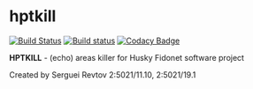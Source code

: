 # hptkill
[![Build Status](https://travis-ci.org/huskyproject/hptkill.svg?branch=master)](https://travis-ci.org/huskyproject/hptkill)
[![Build status](https://ci.appveyor.com/api/projects/status/q35qbbahni232igu/branch/master?svg=true)](https://ci.appveyor.com/project/dukelsky/hptkill/branch/master)
[![Codacy Badge](https://api.codacy.com/project/badge/Grade/632727406fb14264af827158f30853cd)](https://www.codacy.com/app/huskyproject/hptkill?utm_source=github.com&amp;utm_medium=referral&amp;utm_content=huskyproject/hptkill&amp;utm_campaign=Badge_Grade)

**HPTKILL** - (echo) areas killer for Husky Fidonet software project

Created by Serguei Revtov 2:5021/11.10, 2:5021/19.1
